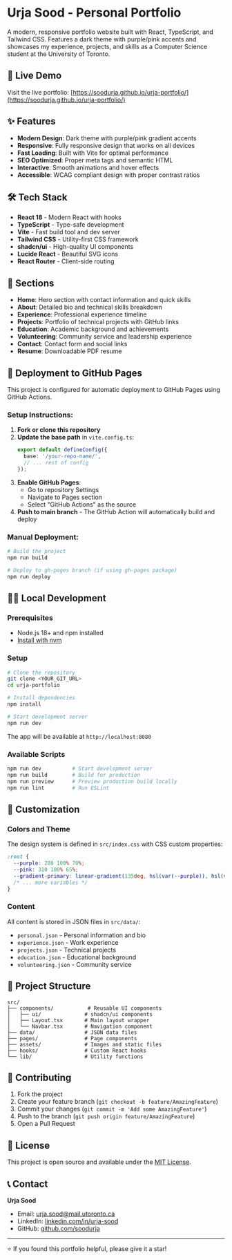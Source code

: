 # Urja Sood - Personal Portfolio

A modern, responsive portfolio website built with React, TypeScript, and Tailwind CSS. Features a dark theme with purple/pink accents and showcases my experience, projects, and skills as a Computer Science student at the University of Toronto.

## 🚀 Live Demo

Visit the live portfolio: [https://soodurja.github.io/urja-portfolio/](https://soodurja.github.io/urja-portfolio/)

## ✨ Features

- **Modern Design**: Dark theme with purple/pink gradient accents
- **Responsive**: Fully responsive design that works on all devices
- **Fast Loading**: Built with Vite for optimal performance
- **SEO Optimized**: Proper meta tags and semantic HTML
- **Interactive**: Smooth animations and hover effects
- **Accessible**: WCAG compliant design with proper contrast ratios

## 🛠️ Tech Stack

- **React 18** - Modern React with hooks
- **TypeScript** - Type-safe development
- **Vite** - Fast build tool and dev server
- **Tailwind CSS** - Utility-first CSS framework
- **shadcn/ui** - High-quality UI components
- **Lucide React** - Beautiful SVG icons
- **React Router** - Client-side routing

## 📱 Sections

- **Home**: Hero section with contact information and quick skills
- **About**: Detailed bio and technical skills breakdown
- **Experience**: Professional experience timeline
- **Projects**: Portfolio of technical projects with GitHub links
- **Education**: Academic background and achievements
- **Volunteering**: Community service and leadership experience
- **Contact**: Contact form and social links
- **Resume**: Downloadable PDF resume

## 🚀 Deployment to GitHub Pages

This project is configured for automatic deployment to GitHub Pages using GitHub Actions.

### Setup Instructions:

1. **Fork or clone this repository**
2. **Update the base path** in `vite.config.ts`:
   ```ts
   export default defineConfig({
     base: '/your-repo-name/',
     // ... rest of config
   });
   ```
3. **Enable GitHub Pages**:
   - Go to repository Settings
   - Navigate to Pages section
   - Select "GitHub Actions" as the source
4. **Push to main branch** - The GitHub Action will automatically build and deploy

### Manual Deployment:

```bash
# Build the project
npm run build

# Deploy to gh-pages branch (if using gh-pages package)
npm run deploy
```

## 🧑‍💻 Local Development

### Prerequisites

- Node.js 18+ and npm installed
- [Install with nvm](https://github.com/nvm-sh/nvm#installing-and-updating)

### Setup

```bash
# Clone the repository
git clone <YOUR_GIT_URL>
cd urja-portfolio

# Install dependencies
npm install

# Start development server
npm run dev
```

The app will be available at `http://localhost:8080`

### Available Scripts

```bash
npm run dev          # Start development server
npm run build        # Build for production
npm run preview      # Preview production build locally
npm run lint         # Run ESLint
```

## 🎨 Customization

### Colors and Theme

The design system is defined in `src/index.css` with CSS custom properties:

```css
:root {
  --purple: 280 100% 70%;
  --pink: 310 100% 65%;
  --gradient-primary: linear-gradient(135deg, hsl(var(--purple)), hsl(var(--pink)));
  /* ... more variables */
}
```

### Content

All content is stored in JSON files in `src/data/`:
- `personal.json` - Personal information and bio
- `experience.json` - Work experience
- `projects.json` - Technical projects
- `education.json` - Educational background
- `volunteering.json` - Community service

## 📂 Project Structure

```
src/
├── components/           # Reusable UI components
│   ├── ui/              # shadcn/ui components
│   ├── Layout.tsx       # Main layout wrapper
│   └── Navbar.tsx       # Navigation component
├── data/                # JSON data files
├── pages/               # Page components
├── assets/              # Images and static files
├── hooks/               # Custom React hooks
└── lib/                 # Utility functions
```

## 🤝 Contributing

1. Fork the project
2. Create your feature branch (`git checkout -b feature/AmazingFeature`)
3. Commit your changes (`git commit -m 'Add some AmazingFeature'`)
4. Push to the branch (`git push origin feature/AmazingFeature`)
5. Open a Pull Request

## 📝 License

This project is open source and available under the [MIT License](LICENSE).

## 📞 Contact

**Urja Sood**
- Email: urja.sood@mail.utoronto.ca
- LinkedIn: [linkedin.com/in/urja-sood](https://www.linkedin.com/in/urja-sood/)
- GitHub: [github.com/soodurja](https://github.com/soodurja)

---

⭐ If you found this portfolio helpful, please give it a star!
